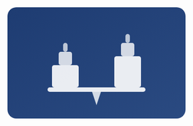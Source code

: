 <svg width="400" height="250" viewBox="0 0 400 250" xmlns="http://www.w3.org/2000/svg">
  
  <!-- Background Gradient -->
  <defs>
    <linearGradient id="bgGradient" x1="0%" y1="0%" x2="100%" y2="100%">
      <stop offset="0%" stop-color="#1e3c72" stop-opacity="1"/>
      <stop offset="100%" stop-color="#2a4a81" stop-opacity="1"/>
    </linearGradient>
  </defs>

  <!-- Background -->
  <rect width="400" height="250" rx="20" fill="url(#bgGradient)"/>

  <!-- Balance Beam -->
  <rect x="90" y="180" width="220" height="10" fill="rgba(255,255,255,0.9)" rx="5"/>

  <!-- Balance Base -->
  <polygon points="190,190,210,190,200,220" fill="rgba(255,255,255,0.8)"/>

  <!-- Left Comparison Block -->
  <rect x="100" y="130" width="60" height="50" fill="rgba(255,255,255,0.9)" rx="5"/>
  <rect x="115" y="100" width="30" height="30" fill="rgba(255,255,255,0.8)" rx="5"/>
  <rect x="125" y="80" width="10" height="20" fill="rgba(255,255,255,0.7)" rx="5"/>

  <!-- Right Comparison Block -->
  <rect x="240" y="110" width="60" height="70" fill="rgba(255,255,255,0.9)" rx="5"/>
  <rect x="255" y="80" width="30" height="30" fill="rgba(255,255,255,0.8)" rx="5"/>
  <rect x="265" y="60" width="10" height="20" fill="rgba(255,255,255,0.7)" rx="5"/>

</svg>
